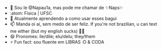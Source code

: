 - 👋 Sou le @Napau1a, mas pode me chamar de ✨Naps✨
- :atom: Física | UFSC
- 🌱 Atualmente aprendendo a como usar esses bagui
- 📫 Manda oi aí, sem medo de ser feliz. If you're not brazilian, u can text me either (but my english sucks) 😵‍💫
- 😄 Pronomes: ile/dile; elu/delu; they/them
- ⚡ Fun fact: sou fluente em LIBRAS :D & CODA

<!---
Napau1a/Napau1a is a ✨ special ✨ repository because its `README.md` (this file) appears on your GitHub profile.
You can click the Preview link to take a look at your changes.
--->
